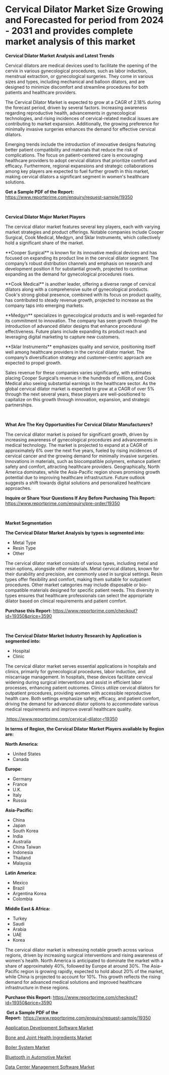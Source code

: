 <p><h1>Cervical Dilator Market Size Growing and Forecasted for period from 2024 - 2031 and provides complete market analysis of this market</h1></p><p><strong>Cervical Dilator Market Analysis and Latest Trends</strong></p>
<p><p>Cervical dilators are medical devices used to facilitate the opening of the cervix in various gynecological procedures, such as labor induction, menstrual extraction, or gynecological surgeries. They come in various sizes and types, including mechanical and balloon dilators, and are designed to minimize discomfort and streamline procedures for both patients and healthcare providers.</p><p>The Cervical Dilator Market is expected to grow at a CAGR of 2.18% during the forecast period, driven by several factors. Increasing awareness regarding reproductive health, advancements in gynecological technologies, and rising incidences of cervical-related medical issues are contributing to market expansion. Additionally, the growing preference for minimally invasive surgeries enhances the demand for effective cervical dilators. </p><p>Emerging trends include the introduction of innovative designs featuring better patient compatibility and materials that reduce the risk of complications. The focus on patient-centered care is encouraging healthcare providers to adopt cervical dilators that prioritize comfort and efficacy. Furthermore, regional expansions and strategic collaborations among key players are expected to fuel further growth in this market, making cervical dilators a significant segment in women's healthcare solutions.</p></p>
<p><strong>Get a Sample PDF of the Report:&nbsp;</strong> <a href="https://www.reportprime.com/enquiry/request-sample/19350?utm_campaign=1126&utm_medium=2&utm_source=Github&utm_content=ia&utm_term=23112024&utm_id=cervical-dilator">https://www.reportprime.com/enquiry/request-sample/19350</a></p>
<p>&nbsp;</p>
<p><strong>Cervical Dilator Major Market Players</strong></p>
<p><p>The cervical dilator market features several key players, each with varying market strategies and product offerings. Notable companies include Cooper Surgical, Cook Medical, Medgyn, and Sklar Instruments, which collectively hold a significant share of the market.</p><p>**Cooper Surgical** is known for its innovative medical devices and has focused on expanding its product line in the cervical dilator segment. The company’s robust distribution channels and emphasis on research and development position it for substantial growth, projected to continue expanding as the demand for gynecological procedures rises.</p><p>**Cook Medical** is another leader, offering a diverse range of cervical dilators along with a comprehensive suite of gynecological products. Cook's strong global presence, combined with its focus on product quality, has contributed to steady revenue growth, projected to increase as the company taps into emerging markets.</p><p>**Medgyn** specializes in gynecological products and is well-regarded for its commitment to innovation. The company has seen growth through the introduction of advanced dilator designs that enhance procedural effectiveness. Future plans include expanding its product reach and leveraging digital marketing to capture new customers.</p><p>**Sklar Instruments** emphasizes quality and service, positioning itself well among healthcare providers in the cervical dilator market. The company’s diversification strategy and customer-centric approach are expected to propel growth.</p><p>Sales revenue for these companies varies significantly, with estimates placing Cooper Surgical’s revenue in the hundreds of millions, and Cook Medical also seeing substantial earnings in the healthcare sector. As the global cervical dilator market is expected to grow at a CAGR of over 5% through the next several years, these players are well-positioned to capitalize on this growth through innovation, expansion, and strategic partnerships.</p></p>
<p>&nbsp;</p>
<p><strong>What Are The Key Opportunities For Cervical Dilator Manufacturers?</strong></p>
<p><p>The cervical dilator market is poised for significant growth, driven by increasing awareness of gynecological procedures and advancements in medical technology. The market is projected to expand at a CAGR of approximately 6% over the next five years, fueled by rising incidences of cervical cancer and the growing demand for minimally invasive surgeries. Innovations in materials, such as biocompatible polymers, enhance patient safety and comfort, attracting healthcare providers. Geographically, North America dominates, while the Asia-Pacific region shows promising growth potential due to improving healthcare infrastructure. Future outlook suggests a shift towards digital solutions and personalized healthcare approaches.</p></p>
<p><strong>Inquire or Share Your Questions If Any Before Purchasing This Report:</strong> <a href="https://www.reportprime.com/enquiry/pre-order/19350?utm_campaign=1126&utm_medium=2&utm_source=Github&utm_content=ia&utm_term=23112024&utm_id=cervical-dilator">https://www.reportprime.com/enquiry/pre-order/19350</a></p>
<p>&nbsp;</p>
<p><strong>Market Segmentation</strong></p>
<p><strong>The Cervical Dilator Market Analysis by types is segmented into:</strong></p>
<p><ul><li>Metal Type</li><li>Resin Type</li><li>Other</li></ul></p>
<p><p>The cervical dilator market consists of various types, including metal and resin options, alongside other materials. Metal cervical dilators, known for their durability and precision, are commonly used in surgical settings. Resin types offer flexibility and comfort, making them suitable for outpatient procedures. Other market categories may include disposable or bio-compatible materials designed for specific patient needs. This diversity in types ensures that healthcare professionals can select the appropriate dilator based on clinical requirements and patient comfort.</p></p>
<p><strong>Purchase this Report:&nbsp;</strong><a href="https://www.reportprime.com/checkout?id=19350&price=3590&utm_campaign=1126&utm_medium=2&utm_source=Github&utm_content=ia&utm_term=23112024&utm_id=cervical-dilator">https://www.reportprime.com/checkout?id=19350&price=3590</a></p>
<p>&nbsp;</p>
<p><strong>The Cervical Dilator Market Industry Research by Application is segmented into:</strong></p>
<p><ul><li>Hospital</li><li>Clinic</li></ul></p>
<p><p>The cervical dilator market serves essential applications in hospitals and clinics, primarily for gynecological procedures, labor induction, and miscarriage management. In hospitals, these devices facilitate cervical widening during surgical interventions and assist in efficient labor processes, enhancing patient outcomes. Clinics utilize cervical dilators for outpatient procedures, providing women with accessible reproductive health care. Both settings emphasize safety, efficacy, and patient comfort, driving the demand for advanced dilator options to accommodate various medical requirements and improve overall healthcare quality.</p></p>
<p><a href="https://www.reportprime.com/cervical-dilator-r19350?utm_campaign=1126&utm_medium=2&utm_source=Github&utm_content=ia&utm_term=23112024&utm_id=cervical-dilator">&nbsp;https://www.reportprime.com/cervical-dilator-r19350</a></p>
<p><strong>In terms of Region, the Cervical Dilator Market Players available by Region are:</strong></p>
<p>
    <p> <strong> North America: </strong>
        <ul>
            <li>United States</li>
            <li>Canada</li>
        </ul>
        </p> 
    <p> <strong> Europe: </strong>
        <ul>
            <li>Germany</li>
            <li>France</li>
            <li>U.K.</li>
            <li>Italy</li>
            <li>Russia</li>
        </ul>
        </p> 
    <p> <strong> Asia-Pacific: </strong>
        <ul>
            <li>China</li>
            <li>Japan</li>
            <li>South Korea</li>
            <li>India</li>
            <li>Australia</li>
            <li>China Taiwan</li>
            <li>Indonesia</li>
            <li>Thailand</li>
            <li>Malaysia</li>
        </ul>
        </p> 
    <p> <strong> Latin America: </strong>
        <ul>
            <li>Mexico</li>
            <li>Brazil</li>
            <li>Argentina Korea</li>
            <li>Colombia</li>
        </ul>
        </p> 
    <p> <strong> Middle East & Africa: </strong>
        <ul>
            <li>Turkey</li>
            <li>Saudi</li>
            <li>Arabia</li>
            <li>UAE</li>
            <li>Korea</li>
        </ul>
    </p>
    </p>
<p><p>The cervical dilator market is witnessing notable growth across various regions, driven by increasing surgical interventions and rising awareness of women's health. North America is anticipated to dominate the market with a share of approximately 40%, followed by Europe at around 30%. The Asia-Pacific region is growing rapidly, expected to hold about 20% of the market, while China is projected to account for 10%. This growth reflects the rising demand for advanced medical solutions and improved healthcare infrastructure in these regions.</p></p>
<p><strong>Purchase this Report: </strong><a href="https://www.reportprime.com/checkout?id=19350&price=3590&utm_campaign=1126&utm_medium=2&utm_source=Github&utm_content=ia&utm_term=23112024&utm_id=cervical-dilator">https://www.reportprime.com/checkout?id=19350&price=3590</a></p>
<p>&nbsp;<strong>Get a Sample PDF of the Report:&nbsp;&nbsp;</strong><a href="https://www.reportprime.com/enquiry/request-sample/19350?utm_campaign=1126&utm_medium=2&utm_source=Github&utm_content=ia&utm_term=23112024&utm_id=cervical-dilator">https://www.reportprime.com/enquiry/request-sample/19350</a></p>
<p><strong></strong></p>
<p><p><a href="https://issuu.com/reportprime-2/docs/application-development-software-ma_6a04c5f12497f3?utm_campaign=1126&utm_medium=2&utm_source=Github&utm_content=ia&utm_term=23112024&utm_id=cervical-dilator">Application Development Software Market</a></p><p><a href="https://www.linkedin.com/pulse/bone-joint-health-ingredients-market-study-industry-sjgme?utm_campaign=1126&utm_medium=2&utm_source=Github&utm_content=ia&utm_term=23112024&utm_id=cervical-dilator">Bone and Joint Health Ingredients Market</a></p><p><a href="https://www.linkedin.com/pulse/boiler-system-market-size-cagr-112-forecast-highlighting-ggwie?utm_campaign=1126&utm_medium=2&utm_source=Github&utm_content=ia&utm_term=23112024&utm_id=cervical-dilator">Boiler System Market</a></p><p><a href="https://www.linkedin.com/pulse/bluetooth-automotive-market-analysis-historical-data-future-8yxie?utm_campaign=1126&utm_medium=2&utm_source=Github&utm_content=ia&utm_term=23112024&utm_id=cervical-dilator">Bluetooth in Automotive Market</a></p><p><a href="https://issuu.com/reportprime-2/docs/data-center-management-software-mar_c807e47de4e1c6?utm_campaign=1126&utm_medium=2&utm_source=Github&utm_content=ia&utm_term=23112024&utm_id=cervical-dilator">Data Center Management Software Market</a></p></p>